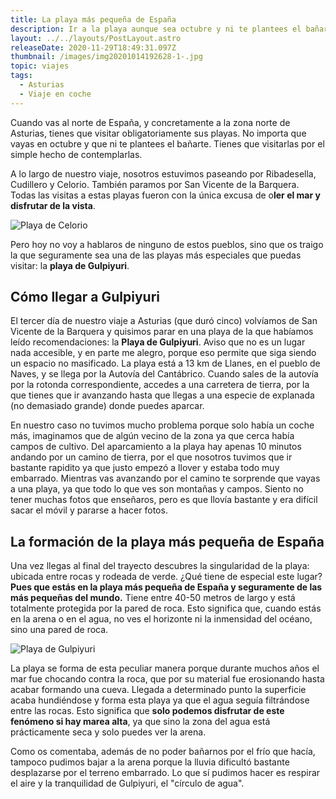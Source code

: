 ```yaml
---
title: La playa más pequeña de España
description: Ir a la playa aunque sea octubre y ni te plantees el bañarte.
layout: ../../layouts/PostLayout.astro
releaseDate: 2020-11-29T18:49:31.097Z
thumbnail: /images/img20201014192628-1-.jpg
topic: viajes
tags:
  - Asturias
  - Viaje en coche
---
```

Cuando vas al norte de España, y concretamente a la zona norte de Asturias, tienes que visitar obligatoriamente sus playas. No importa que vayas en octubre y que ni te plantees el bañarte. Tienes que visitarlas por el simple hecho de contemplarlas.

A lo largo de nuestro viaje, nosotros estuvimos paseando por Ribadesella, Cudillero y Celorio. También paramos por San Vicente de la Barquera. Todas las visitas a estas playas fueron con la única excusa de o**ler el mar y disfrutar de la vista**.

![Playa de Celorio](/images/img20201014153744.jpg "Playa de Celorio")

Pero hoy no voy a hablaros de ninguno de estos pueblos, sino que os traigo la que seguramente sea una de las playas más especiales que puedas visitar: la **playa de Gulpiyuri**.

## Cómo llegar a Gulpiyuri 

El tercer día de nuestro viaje a Asturias (que duró cinco) volvíamos de San Vicente de la Barquera y quisimos parar en una playa de la que habíamos leído recomendaciones: la **Playa de Gulpiyuri**. Aviso que no es un lugar nada accesible, y en parte me alegro, porque eso permite que siga siendo un espacio no masificado. La playa está a 13 km de Llanes, en el pueblo de Naves, y se llega por la Autovía del Cantábrico. Cuando sales de la autovía por la rotonda correspondiente, accedes a una carretera de tierra, por la que tienes que ir avanzando hasta que llegas a una especie de explanada (no demasiado grande) donde puedes aparcar.

En nuestro caso no tuvimos mucho problema porque solo había un coche más, imaginamos que de algún vecino de la zona ya que cerca había campos de cultivo. Del aparcamiento a la playa hay apenas 10 minutos andando por un camino de tierra, por el que nosotros tuvimos que ir bastante rapidito ya que justo empezó a llover y estaba todo muy embarrado. Mientras vas avanzando por el camino te sorprende que vayas a una playa, ya que todo lo que ves son montañas y campos. Siento no tener muchas fotos que enseñaros, pero es que llovía bastante y era difícil sacar el móvil y pararse a hacer fotos.

## La formación de la playa más pequeña de España

Una vez llegas al final del trayecto descubres la singularidad de la playa: ubicada entre rocas y rodeada de verde. ¿Qué tiene de especial este lugar? **Pues que estás en la playa más pequeña de España y seguramente de las más pequeñas del mundo.** Tiene entre 40-50 metros de largo y está totalmente protegida por la pared de roca. Esto significa que, cuando estás en la arena o en el agua, no ves el horizonte ni la inmensidad del océano, sino una pared de roca.

![Playa de Gulpiyuri](/images/img20201014192628-1-.jpg "Playa de Gulpiyuri")

La playa se forma de esta peculiar manera porque durante muchos años el mar fue chocando contra la roca, que por su material fue erosionando hasta acabar formando una cueva. Llegada a determinado punto la superficie acaba hundiéndose y forma esta playa ya que el agua seguía filtrándose entre las rocas. Esto significa que **solo podemos disfrutar de este fenómeno si hay marea alta**, ya que sino la zona del agua está prácticamente seca y solo puedes ver la arena.

Como os comentaba, además de no poder bañarnos por el frío que hacía, tampoco pudimos bajar a la arena porque la lluvia dificultó bastante desplazarse por el terreno embarrado. Lo que sí pudimos hacer es respirar el aire y la tranquilidad de Gulpiyuri, el "círculo de agua".